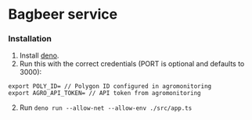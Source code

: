 # Bagbeer service

### Installation

1. Install [deno](https://deno.land).
2. Run this with the correct credentials (PORT is optional and defaults to 3000):
```
export POLY_ID= // Polygon ID configured in agromonitoring
export AGRO_API_TOKEN= // API token from agromonitoring
```
2. Run `deno run --allow-net --allow-env ./src/app.ts`